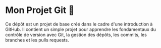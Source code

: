 # Mon Projet Git 🚀

Ce dépôt est un projet de base créé dans le cadre d'une introduction à GitHub. Il contient un simple projet pour apprendre les fondamentaux du contrôle de version avec Git, la gestion des dépôts, les commits, les branches et les pulls requests.